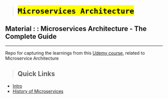 > # <mark>`Microservices Architecture`</mark>

## Material : : Microservices Architecture - The Complete Guide

---

Repo for capturing the learnings from this [Udemy course](https://www.udemy.com/share/103oFu3@FQn9imRGEpmjlbaHV8kLTXtINo2kPNqEQljni8gtESSOhsCOoWmx9PQR3ziMr_X_/), related to Microservice Architecture

> ## Quick Links

-   [Intro](material/intro.md)
-   [History of Microservices](material/topics/01-history/01-history-of-microservices.md)
